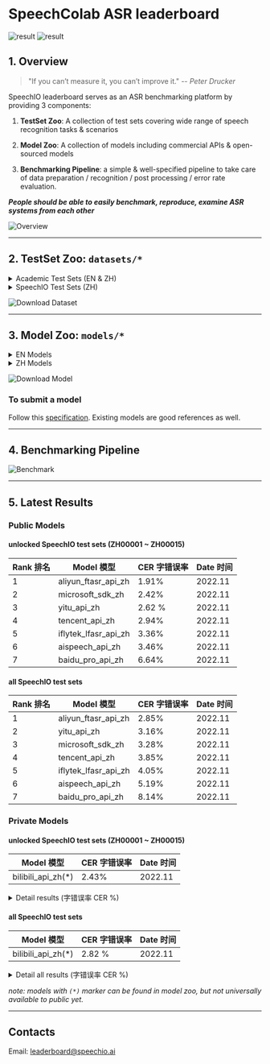 # SpeechColab ASR leaderboard

![result](misc/SpeechIO_TIOBE_2022_11.png)
![result](misc/SpeechColab_TIOBE_EN_2022_10.png)

## 1. Overview

> "If you can’t measure it, you can’t improve it." -- *Peter Drucker*

SpeechIO leaderboard serves as an ASR benchmarking platform by providing 3 components:

1. **TestSet Zoo**: A collection of test sets covering wide range of speech recognition tasks & scenarios

2. **Model Zoo**: A collection of models including commercial APIs & open-sourced models

3. **Benchmarking Pipeline**: a simple & well-specified pipeline to take care of data preparation / recognition / post processing / error rate evaluation.

_**People should be able to easily benchmark, reproduce, examine ASR systems from each other**_

![Overview](misc/overview.png)

---

## 2. TestSet Zoo: `datasets/*`

<details><summary> Academic Test Sets (EN & ZH)  </summary><p>

| 已公开 <br> UNLOCKED | 编号 <br> DATASET_ID | 说明 <br> DESCRIPTION | 语言 <br> LANGUAGE |
| --- | --- | --- | --- |
| &check; | AISHELL1_TEST | test set of AISHELL-1 | zh |
| &check; | AISHELL2_IOS_TEST | test set of AISHELL-2 (iOS channel) | zh |
| &check; | AISHELL2_ANDROID_TEST | test set of AISHELL-2 (Android channel) | zh |
| &check; | AISHELL2_MIC_TEST | test set of AISHELL-2 (Microphone channel) | zh |
| &check; | ALIMEETING_EVAL_NEAR_FIELD | [AliMeeting](https://www.openslr.org/119/) | zh |
| &check; | ALIMEETING_TEST_NEAR_FIELD | [AliMeeting](https://www.openslr.org/119/) | zh |
| &check; | ALIMEETING_EVAL_FAR_FIELD | [AliMeeting](https://www.openslr.org/119/) | zh |
| &check; | ALIMEETING_TEST_FAR_FIELD | [AliMeeting](https://www.openslr.org/119/) | zh |
| &check; | LIBRISPEECH_TEST_CLEAN | "test_clean" set of [LibriSpeech](https://www.openslr.org/12) | en |
| &check; | LIBRISPEECH_TEST_OTHER | "test_other" set of [LibriSpeech](https://www.openslr.org/12) | en |
| &check; | TEDLIUM_RELEASE3_LEGACY_DEV | tedlium release 3, legacy dir dev set [TEDLium3](https://www.openslr.org/51/) | en |
| &check; | TEDLIUM_RELEASE3_LEGACY_TEST | tedlium release 3, legacy dir test set [TEDLium3](https://www.openslr.org/51/) | en |
| &check; | GIGASPEECH_V1.0.0_DEV | dev set of [GigaSpeech](https://github.com/SpeechColab/GigaSpeech) | en |
| &check; | GIGASPEECH_V1.0.0_TEST | test set of [GigaSpeech](https://github.com/SpeechColab/GigaSpeech) | en |
| &check; | VOXPOPULI_V1.0_EN_DEV | dev set of [VoxPopuli](https://github.com/facebookresearch/voxpopuli) | en |
| &check; | VOXPOPULI_V1.0_EN_TEST | test set of [VoxPopuli](https://github.com/facebookresearch/voxpopuli) | en |
| &check; | VOXPOPULI_V1.0_EN_ACCENTED_TEST | accented test set of [VoxPopuli](https://github.com/facebookresearch/voxpopuli) | en |
| &check; | COMMON_VOICE_V11.0_DEV | dev set of [Common Voice](https://commonvoice.mozilla.org/en/datasets) | en |
| &check; | COMMON_VOICE_V11.0_TEST | test set of [Common Voice](https://commonvoice.mozilla.org/en/datasets) | en |

</p></details>

<details><summary> SpeechIO Test Sets (ZH) </summary><p>

```
SpeechIO test sets are carefully curated by SpeechIO authors, crawled from publicly available sources (Youtube, TV programs, Podcast etc), covering various well-known scenarios and topics, transcribed by payed professional annotators.
```

| 已公开 <br> UNLOCKED | 编号 <br> DATASET_ID | 名称 <br> NAME | 场景 <br> SCENARIO | 内容领域 <br> TOPIC | 时长 <br> HOURS | 难度(1-5) <br> DIFFICULTY  |
| --- | --- | --- | --- | --- | --- | --- |
| &check; |SPEECHIO_ASR_ZH00000| 调试集 <br> for debugging | 视频会议、论坛演讲 <br> conference & speech | 经济、货币、金融 <br> economy, currency, finance | 1.0 | ★★☆ |
| &check; |SPEECHIO_ASR_ZH00001| 新闻联播 | 新闻播报 <br> TV News | 时政 <br> news & politics | 9 | ★ |
| &check; |SPEECHIO_ASR_ZH00002| 鲁豫有约 | 访谈电视节目 <br> TV interview | 名人工作/生活 <br> celebrity & film & music & daily | 3 | ★★☆ |
| &check; |SPEECHIO_ASR_ZH00003| 天下足球 | 专题电视节目 <br> TV program | 足球 <br> Sports & Football & Worldcup | 2.7 | ★★☆ |
| &check; |SPEECHIO_ASR_ZH00004| 罗振宇跨年演讲 | 会场演讲 <br> Stadium Public Speech | 社会、人文、商业 <br> Society & Culture & Business Trend | 2.7 | ★★ |
| &check; |SPEECHIO_ASR_ZH00005| 李永乐讲堂 | 在线教育 <br> Online Education | 科普 <br> Popular Science | 4.4 | ★★★ |
| &check; |SPEECHIO_ASR_ZH00006| 王者荣耀 <br> 张大仙 & 骚白 | 直播 <br> Live Broadcasting | 游戏 <br> Game | 1.6 | ★★★☆ |
| &check; |SPEECHIO_ASR_ZH00007| 直播带货 <br> 李佳琪 & 薇娅 | 直播 <br> Live Broadcasting | 电商、美妆 <br> Makeup & Online shopping/advertising | 0.9 | ★★★★☆ |
| &check; |SPEECHIO_ASR_ZH00008| 老罗语录 | 线下培训 <br> Offline lecture | 段子、做人 <br> Life & Purpose & Ethics | 1.3 | ★★★★☆ |
| &check; |SPEECHIO_ASR_ZH00009| 故事FM | 播客 <br> Podcast | 人生故事、见闻 <br> Ordinary Life Story Telling | 4.5 | ★★☆ |
| &check; |SPEECHIO_ASR_ZH00010| 创业内幕 | 播客 <br> Podcast | 创业、产品、投资 <br> Startup & Enterprenuer & Product & Investment | 4.2 | ★★☆ |
| &check; |SPEECHIO_ASR_ZH00011| 罗翔刑法法考 | 在线教育 <br> Online Education | 法律 法考 <br> Law & Lawyer Qualification Exams | 3.4 | ★★☆ |
| &check; |SPEECHIO_ASR_ZH00012| 张雪峰考研 | 在线教育 <br> Online Education | 考研 高校报考 <br> University & Graduate School Entrance Exams | 3.4 | ★★★☆ |
| &check; |SPEECHIO_ASR_ZH00013| 谷阿莫 <br> 牛叔说电影 | 短视频 <br> VLog | 电影剪辑 <br> Movie Cuts | 1.8 | ★★★ |
| &check; |SPEECHIO_ASR_ZH00014| 贫穷料理 <br> 琼斯爱生活 | 短视频 <br> VLog | 美食、烹饪 <br> Food & Cooking & Gourmet | 1 | ★★★☆ |
| &check; |SPEECHIO_ASR_ZH00015| 单田芳 白眉大侠 | 评书 <br> Traditional Podcast | 江湖、武侠 <br> Kongfu Fiction | 2.2 | ★★☆ |
| &cross; |SPEECHIO_ASR_ZH00016| 德云社演出 | 剧场相声 <br> Theater Crosstalk Show | 包袱段子 <br> Funny Stories | 1 | ★★★ |
| &cross; |SPEECHIO_ASR_ZH00017| 吐槽大会 | 脱口秀电视节目 <br> Standup Comedy | 明星糗事 <br> Celebrity Jokes | 1.8 | ★★☆ |
| &cross; |SPEECHIO_ASR_ZH00018| 小猪佩奇 <br> 熊出没 | 少儿动画 <br> Children Cartoon | 童话故事、日常 <br> Fairy Tale | 0.9 | ★☆ |
| &cross; |SPEECHIO_ASR_ZH00019| CCTV5 NBA 转播 | 体育赛事解说 <br> Sports Game Live | 篮球、NBA <br> NBA Game | 0.7 | ★★★ |
| &cross; |SPEECHIO_ASR_ZH00020| 篮球人物 | 纪录片 <br> Documentary | 篮球明星、成长 <br> NBA Super Stars' Life & History | 2.2 | ★★ |
| &cross; |SPEECHIO_ASR_ZH00021| 汽车之家评测 | 短视频 <br> VLog | 汽车测评 <br> Car benchmarks, Road driving test | 1.7 | ★★★☆ |
| &cross; |SPEECHIO_ASR_ZH00022| 小艾大叔 豪宅带看 | 短视频 <br> VLog | 房地产、豪宅 <br> Realestate, Mansion tour | 1.7 | ★★★ |
| &cross; |SPEECHIO_ASR_ZH00023| 无聊开箱 <br> Zealer评测 | 短视频 <br> VLog | 产品开箱评测 <br> Unboxing | 2 | ★★★ |
| &cross; |SPEECHIO_ASR_ZH00024| 付老师种植技术 | 短视频 <br> VLog | 农业、种植 <br> Agriculture, Planting | 2.7 | ★★★☆ |
| &cross; |SPEECHIO_ASR_ZH00025| 石国鹏讲历史 | 线下培训 <br> Offline lecture | 历史，古希腊哲学 <br> History, Greek philosophy | 1.3 | ★★☆ |
| &cross; |SPEECHIO_ASR_ZH00026| 张震鬼故事 | 广播节目 <br> Broadcasting Program | 鬼故事 <br> Horror Stories | 2.4 | ★★★ |
| &cross; |SPEECHIO_ASR_ZH00027| 华语辩论世界杯 | 辩论赛 <br> Debates Contest | 兴趣、技能、成长 <br> Hobby, Skill, Growth | 1.4 | ★★★ |
| &cross; |SPEECHIO_ASR_ZH00028| 时政现场同传 | 同声传译 <br> Simultaneous Translation | 时政、社会公共治理 <br> News & Events on Public Governance | 2.1 | ★★★☆ |
| &cross; |SPEECHIO_ASR_ZH00029| 港台明星访谈 <br> 周杰伦,曾志伟 <br> 张家辉,陈小春 <br> 周星驰 | 口音(港台) <br> HongKong/Taiwan Accents | 娱乐、生活、演艺 <br> Entertainment, Acting, Musics | 1.5 | ★★★☆ |
| &cross; |SPEECHIO_ASR_ZH00030| 世界青年说 | 口音(老外) <br> Foreigner Accents | 异国文化比较 <br> Cultural Difference | 2 | ★★★☆ |
| &cross; |SPEECHIO_ASR_ZH00031| 东方甄选 | 直播 <br> broadcast | 带货，英语教学 <br> Online advertising & English Education | 2.4 | ★★★☆ |
| &cross; |SPEECHIO_ASR_ZH00032| 郎朗钢琴课 | 长视频 <br> long-form video | 音乐乐理，钢琴 <br> Music & piano | 1.7 | ★★☆ |
| &cross; |SPEECHIO_ASR_ZH00033| 老石谈芯 | 短视频 <br> VLog | 芯片 <br> chips | 2.8 | ★★★ |
| &cross; |SPEECHIO_ASR_ZH00034| 电丸科技AK | 短视频 <br> VLog | 网络 IT <br> Internet tech, IT | 1.4 | ★★★☆ |
| &cross; |SPEECHIO_ASR_ZH00035| 新氧医美 | 短视频 <br> VLog | 医疗美容 <br> Medical Cosmetology | 1.4 | ★★ |
| &cross; |SPEECHIO_ASR_ZH00036| 交通广播 | 交通广播 <br> traffic radio | 路况，娱乐 <br> Traffics | 1.2 | ★★★☆ |
| &cross; |SPEECHIO_ASR_ZH00037| 老俞闲聊 | 在线会议 <br> Online meeting | 闲聊 <br> chat | 2.4 | ★★★ |

</p></details>

![Download Dataset](misc/download_dataset.png)

---

## 3. Model Zoo: `models/*`

<details><summary> EN Models </summary><p>

| 编号 <br> MODEL_ID | 类型 <br> TYPE | 厂商/作者 <br> PROVIDER/AUTHOR | 简介 <br> DESCRIPTION | 链接 <br> URL |
| --- | --- | --- | --- | --- |
| [aliyun_api_en](models/aliyun_api_en/) | Cloud | Alibaba | | [link](https://www.alibabacloud.com/product/intelligent-speech-interaction) |
| [amazon_api_en](models/amazon_api_en/) | Cloud | Amazon AWS | | [link](https://aws.amazon.com/cn/transcribe/) |
| [baidu_api_en](models/baidu_api_en/) | Cloud | Baidu | | [link](https://cloud.baidu.com/product/speech/asr) |
| [google_api_en](models/google_api_en/) | Cloud | Google | | [link](https://cloud.google.com/speech-to-text) |
| [microsoft_sdk_en](models/microsoft_sdk_en/) | Cloud | Microsoft Azure | | [link](https://azure.microsoft.com/en-us/services/cognitive-services/speech-to-text/) |
| [tencent_api_en](models/tencent_api_en/) | Cloud | Tencent | | [link](https://cloud.tencent.com/product/asr) |
| coqui_model_en | Local <br> | [coqui](https://coqui.ai/) | | [link](https://coqui.ai/models)|
| deepspeech_model_en | Local <br> | [deepspeech](https://github.com/mozilla/DeepSpeech) | | [link](https://github.com/mozilla/DeepSpeech/releases/tag/v0.9.3)
| k2_gigaspeech | Local <br> | [k2-fsa](https://github.com/k2-fsa) | | [link](https://huggingface.co/wgb14/icefall-asr-gigaspeech-pruned-transducer-stateless2) |
| nemo_conformer_ctc_large_en | Local <br> | [NVidia NeMo](https://github.com/NVIDIA/NeMo) | | [link](https://catalog.ngc.nvidia.com/orgs/nvidia/teams/nemo/models/stt_en_conformer_ctc_large)|
| nemo_conformer_transducer_xlarge_en | Local <br> | [NVidia NeMo](https://github.com/NVIDIA/NeMo) | | [link](https://catalog.ngc.nvidia.com/orgs/nvidia/teams/nemo/models/stt_en_conformer_transducer_xlarge)|
| vosk_model_en | Local <br> | [alphacephei](https://alphacephei.com/vosk) | | [link](https://alphacephei.com/vosk/models) |
| vosk_model_en_large | Local <br> | [alphacephei](https://alphacephei.com/vosk) | | [link](https://alphacephei.com/vosk/models) |
| whisper_large | Local <br> | [OpenAI](https://github.com/openai/whisper) | | [link](https://openaipublic.azureedge.net/main/whisper/models/e4b87e7e0bf463eb8e6956e646f1e277e901512310def2c24bf0e11bd3c28e9a/large.pt) |
| data2vec_audio_large_ft_libri_960h | Local | [Facebook AI](https://huggingface.co/facebook) | | [link](https://huggingface.co/facebook/data2vec-audio-large-960h) |
| hubert_xlarge_ft_libri_960h | Local | [Facebook AI](https://huggingface.co/facebook) | | [link](https://huggingface.co/facebook/hubert-xlarge-ls960-ft) |
| wav2vec2_large_robust_ft_libri_960h | Local | [Facebook AI](https://huggingface.co/facebook) | | [link](https://huggingface.co/facebook/wav2vec2-large-robust-ft-libri-960h) |
| wavlm_base_plus_ft_libri_clean_100h | Local | [Microsoft](https://huggingface.co/microsoft) <br> [patrickvonplaten](https://huggingface.co/patrickvonplaten) | | [link](https://huggingface.co/patrickvonplaten/wavlm-libri-clean-100h-base-plus) |


</p></details>

<details><summary> ZH Models </summary><p>

Cloud Models

| 编号 <br> MODEL_ID | 类型 <br> TYPE | 厂商 <br> PROVIDER | 简介 <br> DESCRIPTION | 链接 <br> URL |
| --- | --- | --- | --- | --- |
| [aispeech_api_zh](models/aispeech_api_zh/) | Cloud | 思必驰 <br> AISpeech | 思必驰开放平台 | [link](https://cloud.aispeech.com) |
| [aliyun_api_zh](models/aliyun_api_zh/) | Cloud | 阿里巴巴 <br> Alibaba | 阿里云 - 一句话识别 | [link](https://ai.aliyun.com/nls/asr) |
| [aliyun_ftasr_api_zh](models/aliyun_ftasr_api_zh/) | Cloud | 阿里巴巴 <br> Alibaba | 阿里云 - 文件识别(非流式) | [link](https://ai.aliyun.com/nls/asr) |
| [baidu_pro_api_zh](models/baidu_pro_api_zh/) | Cloud | 百度 <br> Baidu | 百度智能云 <br> (极速版) | [link](https://cloud.baidu.com/product/speech/asr) |
| [bilibili_api_zh](models/bilibili_api_zh/) | Cloud | 哔哩哔哩 <br> bilibili | 哔哩哔哩AI开放平台 | not available yet |
| [hiasr_api_zh](models/hiasr_api_zh/) | Cloud | 喜马拉雅 <br> ximalaya | 喜马拉雅AI开放平台 <br> (转写,非流式) | not available yet |
| [iflytek_lfasr_api_zh](models/iflytek_lfasr_api_zh/) | Cloud | 讯飞 <br> IFlyTek | 讯飞开放平台 <br> (转写,非流式) | [link](https://www.xfyun.cn/services/lfasr) |
| [microsoft_sdk_zh](models/microsoft_sdk_zh/) | Cloud | 微软 <br> Microsoft | Azure | [link](https://azure.microsoft.com/zh-cn/services/cognitive-services/speech-services/) |
| [tencent_api_zh](models/tencent_api_zh/) | Cloud | 腾讯 <br> Tencent | 腾讯云 | [link](https://cloud.tencent.com/product/asr) |
| [yitu_api_zh](models/yitu_api_zh/) | Cloud | 依图 <br> YituTech |依图语音开放平台 | [link](https://speech.yitutech.com) |

Local Models

| 编号 <br> MODEL_ID | 类型 <br> TYPE | 作者 <br> AUTHOR | 简介 <br> DESCRIPTION |
| --- | --- | --- | --- |
| speechio_kaldi_multicn | Local | Xingyu NA(那兴宇) | Kaldi multi_cn [recipe](https://github.com/kaldi-asr/kaldi/tree/master/egs/multi_cn/s5) |
| vosk_model_cn | Local | [alphacephei](https://alphacephei.com/vosk) | Chinese engine of [Vosk](https://alphacephei.com/vosk/models) |

</p></details>

![Download Model](misc/download_model.png)

### To submit a model
Follow this [specification](HOW_TO_SUBMIT.md). Existing models are good references as well.

---

## 4. Benchmarking Pipeline
![Benchmark](misc/benchmark.png)

---

## 5. Latest Results

### Public Models
#### **unlocked** SpeechIO test sets (ZH00001 ~ ZH00015)
| Rank 排名 | Model 模型 | CER 字错误率 | Date 时间 |
| --- | --- | --- | --- |
| 1 | aliyun_ftasr_api_zh | 1.91% | 2022.11 |
| 2 | microsoft_sdk_zh | 2.42% | 2022.11 |
| 3 | yitu_api_zh | 2.62 % | 2022.11 |
| 4 | tencent_api_zh | 2.94% | 2022.11 |
| 5 | iflytek_lfasr_api_zh | 3.36% | 2022.11 |
| 6 | aispeech_api_zh | 3.46% | 2022.11 |
| 7 | baidu_pro_api_zh | 6.64% | 2022.11 |

#### **all** SpeechIO test sets
| Rank 排名 | Model 模型 | CER 字错误率 | Date 时间 |
| --- | --- | --- | --- |
| 1 | aliyun_ftasr_api_zh | 2.85% | 2022.11 |
| 2 | yitu_api_zh | 3.16% | 2022.11 |
| 3 | microsoft_sdk_zh | 3.28% | 2022.11 |
| 4 | tencent_api_zh | 3.85% | 2022.11 |
| 5 | iflytek_lfasr_api_zh | 4.05% | 2022.11 |
| 6 | aispeech_api_zh | 5.19% | 2022.11 |
| 7 | baidu_pro_api_zh | 8.14% | 2022.11 |

### Private Models
#### **unlocked** SpeechIO test sets (ZH00001 ~ ZH00015)
| Model 模型 | CER 字错误率 | Date 时间 |
| --- | --- | --- |
| bilibili_api_zh(*) | 2.43% | 2022.11 |

<details><summary> Detail results (字错误率 CER %) </summary><p>

| Test Set ID | 测试场景&内容领域 | bilibili_api_zh | Date 时间 |
| --- | --- | --- | --- |  
| SPEECHIO_ASR_ZH00001 | 新闻联播 | 0.61 | 2022.11 |
| SPEECHIO_ASR_ZH00002 | 访谈 鲁豫有约 | 2.90 | 2022.11 |
| SPEECHIO_ASR_ZH00003 | 电视节目 天下足球 | 0.98 | 2022.11 |
| SPEECHIO_ASR_ZH00004 | 场馆演讲 罗振宇跨年 | 1.59 | 2022.11 |
| SPEECHIO_ASR_ZH00005 | 在线教育 李永乐 科普 | 1.49 | 2022.11 |
| SPEECHIO_ASR_ZH00006 | 直播 王者荣耀 张大仙&骚白 | 5.88 | 2022.11 |
| SPEECHIO_ASR_ZH00007 | 直播 带货 李佳琪&薇娅 | 6.26 | 2022.11 |
| SPEECHIO_ASR_ZH00008 | 线下培训 老罗语录 | 3.78 | 2022.11 |
| SPEECHIO_ASR_ZH00009 | 播客 故事FM | 3.26 | 2022.11 |
| SPEECHIO_ASR_ZH00010 | 播客 创业内幕 | 3.59 | 2022.11 |
| SPEECHIO_ASR_ZH00011 | 在线教育 罗翔 刑法法考 | 1.92 | 2022.11 |
| SPEECHIO_ASR_ZH00012 | 在线教育 张雪峰 考研 | 2.12 | 2022.11 |
| SPEECHIO_ASR_ZH00013 | 短视频 影剪 谷阿莫&牛叔说电影 | 3.07 | 2022.11 |
| SPEECHIO_ASR_ZH00014 | 短视频 美式&烹饪 | 3.74 | 2022.11 |
| SPEECHIO_ASR_ZH00015 | 评书 单田芳 白眉大侠 | 4.79 | 2022.11 |

</p></details>

#### **all** SpeechIO test sets
| Model 模型 | CER 字错误率 | Date 时间 |
| --- | --- | --- |
| bilibili_api_zh(*) | 2.82 % | 2022.11 |

<details><summary> Detail all results (字错误率 CER %) </summary><p>

| Test Set ID | 测试场景&内容领域 | bilibili_api_zh | Date 时间 |
| --- | --- | --- | --- |  
| SPEECHIO_ASR_ZH00001 | 新闻联播 | 0.61 | 2022.11 |
| SPEECHIO_ASR_ZH00002 | 访谈 鲁豫有约 | 2.90 | 2022.11 |
| SPEECHIO_ASR_ZH00003 | 电视节目 天下足球 | 0.98 | 2022.11 |
| SPEECHIO_ASR_ZH00004 | 场馆演讲 罗振宇跨年 | 1.59 | 2022.11 |
| SPEECHIO_ASR_ZH00005 | 在线教育 李永乐 科普 | 1.49 | 2022.11 |
| SPEECHIO_ASR_ZH00006 | 直播 王者荣耀 张大仙&骚白 | 5.88 | 2022.11 |
| SPEECHIO_ASR_ZH00007 | 直播 带货 李佳琪&薇娅 | 6.26 | 2022.11 |
| SPEECHIO_ASR_ZH00008 | 线下培训 老罗语录 | 3.78 | 2022.11 |
| SPEECHIO_ASR_ZH00009 | 播客 故事FM | 3.26 | 2022.11 |
| SPEECHIO_ASR_ZH00010 | 播客 创业内幕 | 3.59 | 2022.11 |
| SPEECHIO_ASR_ZH00011 | 在线教育 罗翔 刑法法考 | 1.92 | 2022.11 |
| SPEECHIO_ASR_ZH00012 | 在线教育 张雪峰 考研 | 2.12 | 2022.11 |
| SPEECHIO_ASR_ZH00013 | 短视频 影剪 谷阿莫&牛叔说电影 | 3.07 | 2022.11 |
| SPEECHIO_ASR_ZH00014 | 短视频 美式&烹饪 | 3.74 | 2022.11 |
| SPEECHIO_ASR_ZH00015 | 评书 单田芳 白眉大侠 | 4.79 | 2022.11 |
| SPEECHIO_ASR_ZH00016 | 相声 德云社专场 | 3.04 | 2022.11 |
| SPEECHIO_ASR_ZH00017 | 脱口秀 吐槽大会 | 2.96 | 2022.11 |
| SPEECHIO_ASR_ZH00018 | 少儿卡通 小猪佩奇&熊出没 | 2.03 | 2022.11 |
| SPEECHIO_ASR_ZH00019 | 体育赛事解说 NBA比赛 | 2.25 | 2022.11 |
| SPEECHIO_ASR_ZH00020 | 纪录片 篮球人物 | 1.54 | 2022.11 |
| SPEECHIO_ASR_ZH00021 | 短视频 汽车之家 汽车评测 | 1.76 | 2022.11 |
| SPEECHIO_ASR_ZH00022 | 短视频 小艾大叔 豪宅带看 | 3.39 | 2022.11 |
| SPEECHIO_ASR_ZH00023 | 短视频 开箱视频 Zeal&无聊开箱 | 2.24 | 2022.11 |
| SPEECHIO_ASR_ZH00024 | 短视频 付老师 农业种植 | 5.05 | 2022.11 |
| SPEECHIO_ASR_ZH00025 | 线下课堂 石国鹏 古希腊哲学 | 3.31 | 2022.11 |
| SPEECHIO_ASR_ZH00026 | 广播电台节目 张震鬼故事 | 3.74 | 2022.11 |
| SPEECHIO_ASR_ZH00027 | 华语大学生辩论赛 兴趣，技能，成长 | 2.14 | 2022.11 |
| SPEECHIO_ASR_ZH00028 | 同声传译：时政&社会公共治理 | 2.07 | 2022.11 |
| SPEECHIO_ASR_ZH00029 | 港台口音：港台明星访谈 | 4.10 | 2022.11 |
| SPEECHIO_ASR_ZH00030 | 老外口音：《世界青年说》 | 4.00 | 2022.11 |
| SPEECHIO_ASR_ZH00031 | 直播带货 东方甄选 | 3.97 | 2022.11 |
| SPEECHIO_ASR_ZH00032 | 音乐 郎朗钢琴课 | 4.14 | 2022.11 |
| SPEECHIO_ASR_ZH00033 | 芯片 老石谈芯 | 2.83 | 2022.11 |
| SPEECHIO_ASR_ZH00034 | 网络IT 电丸科技AK | 5.80 | 2022.11 |
| SPEECHIO_ASR_ZH00035 | 新氧医美 | 1.24 | 2022.11 |
| SPEECHIO_ASR_ZH00036 | 交通广播 信不信由你 | 6.17 | 2022.11 |
| SPEECHIO_ASR_ZH00037 | 在线会议聊天 老俞闲话 | 3.08 | 2022.11 |

</p></details>

_note: models with `(*)` marker can be found in model zoo, but not universally available to public yet._

---

## Contacts
Email: leaderboard@speechio.ai
